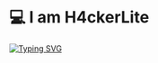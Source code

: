 <h1 align="left">💻 I am H4ckerLite</h1>




[![Typing SVG](https://readme-typing-svg.herokuapp.com/?font=Fira+Code&size=16&pause=1000&color=B81FF7&background=77FF3500&width=250&lines=Soy+H4ckerLite+un%20principinte+del+hacking+y+las+CTF%20)](https://git.io/typing-svg)
